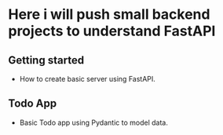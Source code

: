 # Here i will push small backend projects to understand FastAPI
## Getting started 
- How to create basic server using FastAPI.
## Todo App
- Basic Todo app using Pydantic to model data.
